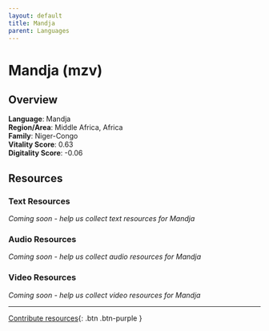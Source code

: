```yaml
---
layout: default
title: Mandja
parent: Languages
---
```


# Mandja (mzv)

## Overview

**Language**: Mandja  
**Region/Area**: Middle Africa, Africa  
**Family**: Niger-Congo  
**Vitality Score**: 0.63  
**Digitality Score**: -0.06  

## Resources

### Text Resources
*Coming soon - help us collect text resources for Mandja*

### Audio Resources
*Coming soon - help us collect audio resources for Mandja*

### Video Resources
*Coming soon - help us collect video resources for Mandja*

---

[Contribute resources](https://fairtrain.github.io/){: .btn .btn-purple }
